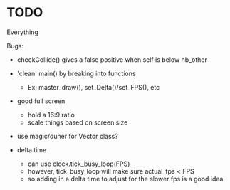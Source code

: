 # TODO
Everything

Bugs:
- checkCollide() gives a false positive when self is below hb_other

- 'clean' main() by breaking into functions
    - Ex: master_draw(), set_Delta()/set_FPS(), etc

- good full screen
    - hold a 16:9 ratio
    - scale things based on screen size

- use magic/duner for Vector class?

- delta time 
    - can use clock.tick_busy_loop(FPS)
    - however, tick_busy_loop will make sure actual_fps < FPS
    - so adding in a delta time to adjust for the slower fps is a good idea
